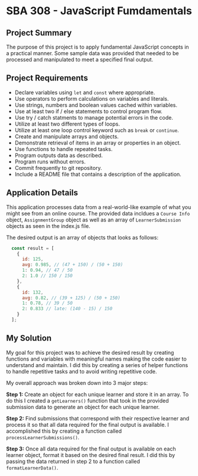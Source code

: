 # SBA 308 - JavaScript Fumdamentals

## Project Summary

The purpose of this project is to apply fundamental JavaScript concepts in a practical manner. Some sample data was provided that needed to be processed and manipulated to meet a specified final output.

## Project Requirements

- Declare variables using `let` and `const` where appropriate.
- Use operators to perform calculations on variables and literals.
- Use strings, numbers and boolean values cached within variables.
- Use at least two if / else statements to control program flow.
- Use try / catch statments to manage potential errors in the code.
- Utilize at least two different types of loops.
- Utilize at least one loop control keyword such as `break` or `continue`.
- Create and manipulate arrays and objects.
- Demonstrate retrieval of items in an array or properties in an object.
- Use functions to handle repeated tasks.
- Program outputs data as described.
- Program runs without errors.
- Commit frequently to git repository.
- Include a README file that contains a description of the application.

## Application Details

This application processes data from a real-world-like example of what you might see from an online course. The provided data incldues a `Course Info` object, `AssignmentGroup` object as well as an array of `LearnerSubmission` objects as seen in the index.js file.

The desired output is an array of objects that looks as follows:

```js
  const result = [
    {
      id: 125,
      avg: 0.985, // (47 + 150) / (50 + 150)
      1: 0.94, // 47 / 50
      2: 1.0 // 150 / 150
    },
    {
      id: 132,
      avg: 0.82, // (39 + 125) / (50 + 150)
      1: 0.78, // 39 / 50
      2: 0.833 // late: (140 - 15) / 150
    }
  ];
```

## My Solution

My goal for this project was to achieve the desired result by creating functions and variables with meaningful names making the code easier to understand and maintain. I did this by creating a series of helper functions to handle repetitive tasks and to avoid writing repetitive code.

 My overall approach was broken down into 3 major steps: 

**Step 1:** Create an object for each unique learner and store it in an array. To do this I created a `getLearners()` function that took in the provided submission data to generate an object for each unique learner.

**Step 2:** Find submissions that correspond with their respective learner and process it so that all data required for the final output is available. I accomplished this by creating a function called `processLearnerSubmissions()`. 

**Step 3:** Once all data required for the final output is available on each learner object, format it based on the desired final result. I did this by passing the data returned in step 2 to a function called `formatLearnerData()`.
